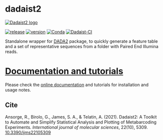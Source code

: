 # dadaist2

[![Dadaist2 logo](docs/img/dadaist2.png)](https://quadram-institute-bioscience.github.io/dadaist2/)

[![release](https://img.shields.io/github/v/release/quadram-institute-bioscience/dadaist2?label=github%20release)](https://github.com/quadram-institute-bioscience/dadaist2/releases)
[![version](
https://anaconda.org/bioconda/dadaist2/badges/version.svg)](https://bioconda.github.io/recipes/dadaist2/README.html)
[![Conda](https://anaconda.org/bioconda/dadaist2/badges/downloads.svg)](https://bioconda.github.io/recipes/dadaist2/README.html)
[![Dadaist-CI](https://img.shields.io/github/actions/workflow/status/quadram-institute-bioscience/dadaist2/test-dadaist.yml?branch=main)](https://github.com/quadram-institute-bioscience/dadaist2/actions/workflows/blank.yml)


Standalone wrapper for [DADA2](https://benjjneb.github.io/dada2/index.html) package, to quickly generate a feature table and a
set of representative sequences from a folder with Paired End Illumina reads.

# [Documentation and tutorials](https://quadram-institute-bioscience.github.io/dadaist2)

Please check the [online documentation](https://quadram-institute-bioscience.github.io/dadaist2) and tutorials
for installation and usage notes.


## Cite 

<div data-badge-popover="right" data-badge-type="donut" data-doi="10.3390/ijms22105309" data-hide-no-mentions="true" class="altmetric-embed"></div>

Ansorge, R., Birolo, G., James, S. A., & Telatin, A. (2021). Dadaist2: A Toolkit to Automate and Simplify Statistical Analysis and Plotting of Metabarcoding Experiments. _International journal of molecular sciences_, 22(10), 5309. [10.3390/ijms22105309](https://doi.org/10.3390/ijms22105309)
 
